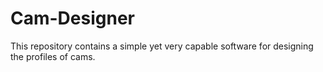 # Cam-Designer
This repository contains a simple yet very capable software for designing the profiles of cams.

